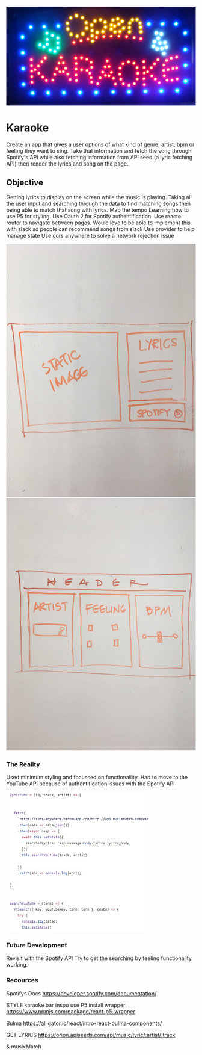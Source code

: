 ![capture logic](./kahils-karaoke/src/images/dots.jpg)

# Karaoke 

Create an app that gives a user options of what kind of genre, artist, bpm or feeling they want to sing. Take that information and fetch the song through Spotify's API while also fetching information from API seed (a lyric fetching API) then render the lyrics and song on the page. 

## Objective

Getting lyrics to display on the screen while the music is playing.
Taking all the user input and searching through the data to find matching songs then being able to match that song with lyrics.
Map the tempo 
Learning how to use P5 for styling.
Use Oauth 2 for Spotify authentification.
Use reacte router to navigate between pages.
Would love to be able to implement this with slack so people can recommend songs from slack
Use provider to help manage state
Use cors anywhere to solve a network rejection issue

![capture logic](./kahils-karaoke/src/images/wireframe1.jpg)
![capture logic](./kahils-karaoke/src/images/wireframe2.jpg)


### The Reality

Used minimum styling and focussed on functionallity. 
Had to move to the YouTube API because of authentification issues with the Spotify API

![capture logic](./kahils-karaoke/src/images/screenofwire.jpg)


### Future Development

Revisit with the Spotify API 
Try to get the searching by feeling functionality working.



### Recources

Spotifys Docs
https://developer.spotify.com/documentation/

STYLE 
karaoke bar inspo
use P5 
install wrapper 
https://www.npmjs.com/package/react-p5-wrapper

Bulma 
https://alligator.io/react/intro-react-bulma-components/

GET LYRICS
https://orion.apiseeds.com/api/music/lyric/:artist/:track

& musixMatch




